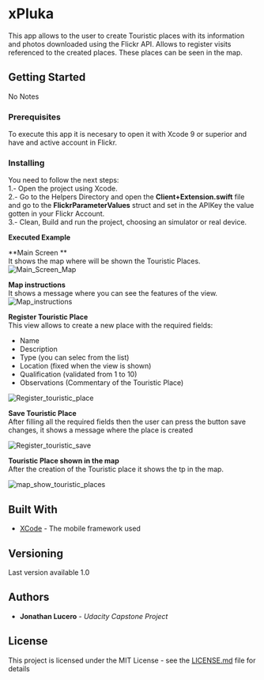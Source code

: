 # xPluka
This app allows to the user to create Touristic places with its information and photos downloaded using the Flickr API. 
Allows to register visits referenced to the created places.
These places can be seen in the map.
## Getting Started
No Notes
### Prerequisites
To execute this app it is necesary to open it with Xcode 9 or superior and have and active account in Flickr.
### Installing
You need to follow the next steps:<br />
1.- Open the project using Xcode.<br />
2.- Go to the Helpers Directory and open the **Client+Extension.swift** file and go to the  **FlickrParameterValues** struct and set in the APIKey the value gotten in your Flickr Account.<br />
3.- Clean, Build and run the project, choosing an simulator or real device.<br />

**Executed Example**

**Main Screen **<br/>
It shows the map where will be shown the Touristic Places.
![Main_Screen_Map](xpluka-map-1.png)

**Map instructions**<br/>
It shows a message where you can see the features of the view.
![Map_instructions](xpluka-map-instructions.png)

**Register Touristic Place**<br/>
This view allows to create a new place with the required fields:<br/>
* Name<br/>
* Description<br/>
* Type (you can selec from the list)<br/>
* Location (fixed when the view is shown)<br/>
* Qualification (validated from 1 to 10)<br/>
* Observations (Commentary of the Touristic Place)<br/>

![Register_touristic_place](xpluka-register-touristic-place.png)

**Save Touristic Place** <br/>
After filling all the required fields then the user can press the button save changes, it shows a message where the place is created

![Register_touristic_save](xpluka-register-touristic-place-save-changes.png)

**Touristic Place shown in the map**<br/>
After the creation of the Touristic place it shows the tp in the map. 

![map_show_touristic_places](xpluka-register-touristic-place-show-tp.png)





## Built With

* [XCode](https://developer.apple.com/xcode/) - The mobile framework used

## Versioning
Last version available 1.0

## Authors

* **Jonathan Lucero** - *Udacity Capstone Project* 

## License
This project is licensed under the MIT License - see the [LICENSE.md](LICENSE.md) file for details

